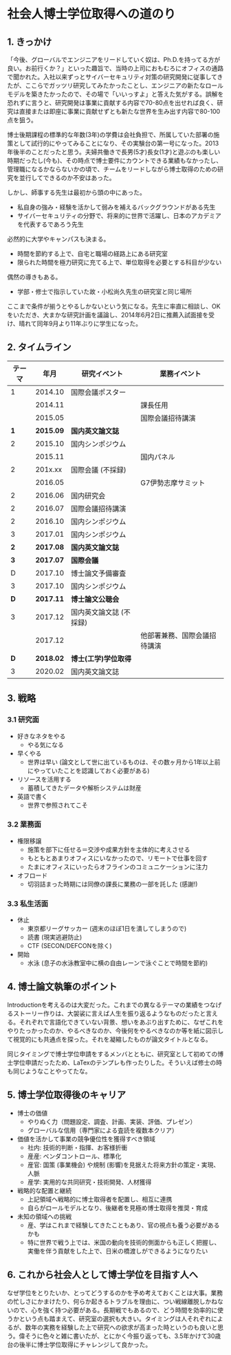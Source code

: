 # 社会人博士学位取得への道のり

## 1. きっかけ
「今後、グローバルでエンジニアをリードしていく奴は、Ph.D.を持ってる方が良い。お前行くか？」といった趣旨で、当時の上司におもむろにオフィスの通路で聞かれた。入社以来ずっとサイバーセキュリティ対策の研究開発に従事してきたが、ここらでガッツリ研究してみたかったことし、エンジニアの新たなロールモデルを築きたかったので、その場で「いいっすよ」と答えた気がする。誤解を恐れずに言うと、研究開発は事業に貢献する内容で70-80点を出せれば良く、研究は直接または即座に事業に貢献せずとも新たな世界を生み出す内容で80-100点を狙う。

博士後期課程の標準的な年数(3年)の学費は会社負担で、所属していた部署の施策として試行的にやってみることになり、その実験台の第一号になった。2013年後半のことだったと思う。夫婦共働きで長男(5才)長女(1才)と遊ぶのも楽しい時期だったし(今も)、その時点で博士要件にカウントできる業績もなかったし、管理職になるかならないかの頃で、チームをリードしながら博士取得のための研究を並行してできるのか不安はあった。

しかし、師事する先生は最初から頭の中にあった。
* 私自身の強み・経験を活かして弱みを補えるバックグラウンドがある先生
* サイバーセキュリティの分野で、将来的に世界で活躍し、日本のアカデミアを代表するであろう先生

必然的に大学やキャンパスも決まる。
* 時間を節約する上で、自宅と職場の経路上にある研究室
* 限られた時間を極力研究に充てる上で、単位取得を必要とする科目が少ない

偶然の導きもある。
* 学部・修士で指示していた故・小松尚久先生の研究室と同じ場所

ここまで条件が揃うとやるしかないという気になる。先生に率直に相談し、OKをいただき、大まかな研究計画を議論し、2014年6月2日に推薦入試面接を受け、晴れて同年9月より11年ぶりに学生になった。

## 2. タイムライン

| テーマ | 年月 | 研究イベント | 業務イベント |
| --- | --- | --- | --- |
| 1 | 2014.10 | 国際会議ポスター |  |
|  | 2014.11 |  | 課長任用 |
|  | 2015.05 |  | 国際会議招待講演 |
| **1** | **2015.09** | **国内英文論文誌** |  |
| 2 | 2015.10 | 国内シンポジウム |  |
|  | 2015.11 |  | 国内パネル |
| 2 | 201x.xx | 国際会議 (不採録) |  |
|  | 2016.05 |  | G7伊勢志摩サミット |
| 2 | 2016.06 | 国内研究会 |  |
| 2 | 2016.07 | 国際会議招待講演 |  |
| 2 | 2016.10 | 国内シンポジウム |  |
| 3 | 2017.01 | 国内シンポジウム |  |
| **2** | **2017.08** | **国内英文論文誌** |  |
| **3** | **2017.07** | **国際会議** |  |
| D | 2017.10 | 博士論文予備審査 |  |
| 3 | 2017.10 | 国内シンポジウム |  |
| **D** | **2017.11** | **博士論文公聴会** |  |
| 3 | 2017.12 | 国内英文論文誌 (不採録) |  |
|  | 2017.12 |  | 他部署兼務、国際会議招待講演 |
| **D** | **2018.02** | **博士(工学)学位取得** |  |
| 3 | 2020.02 | 国内英文論文誌 |  |


## 3. 戦略

### 3.1 研究面

* 好きなネタをやる
  * やる気になる
* 早くやる
  * 世界は早い (論文として世に出ているものは、その数ヶ月から1年以上前にやっていたことを認識しておく必要がある)
* リソースを活用する
  * 蓄積してきたデータや解析システムは財産
* 英語で書く
  * 世界で参照されてこそ

### 3.2 業務面

* 権限移譲
  * 施策を部下に任せる＝交渉や成果方針を主体的に考えさせる
  * もともとあまりオフィスにいなかったので、リモートで仕事を回す
  * たまにオフィスにいったらオフラインのコミュニケーションに注力
* オフロード
  * 切羽詰まった時期には同僚の課長に業務の一部を託した (感謝!)

### 3.3 私生活面

* 休止
  * 東京都リーグサッカー (週末のほぼ1日を潰してしまうので)
  * 読書 (現実逃避防止)
  * CTF (SECON/DEFCONを除く)
* 開始
  * 水泳 (息子の水泳教室中に横の自由レーンで泳ぐことで時間を節約)

## 4. 博士論文執筆のポイント

Introductionを考えるのは大変だった。これまでの異なるテーマの業績をつなげるストーリー作りは、大袈裟に言えば人生を振り返るようなものだったと言える。それぞれで言語化できていない背景、想いをあぶり出すために、なぜこれをやりたっかったのか、やるべきなのか、今後何をやるべきなのか等を紙に図示して視覚的にも共通点を探った。それを凝縮したものが論文タイトルとなる。

同じタイミングで博士学位申請をするメンバとともに、研究室として初めての博士学位申請だったため、LaTexのテンプレも作ったりした。そういえば修士の時も同じようなことやってたな。

## 5. 博士学位取得後のキャリア

* 博士の価値
  * やりぬく力（問題設定、調査、計画、実装、評価、プレゼン）
  * グローバルな信用（専門家による査読を複数本クリア）
* 価値を活かして事業の競争優位性を獲得すべき領域
  * 社内: 技術的判断・指揮、お客様折衝
  * 産産: ベンダコントロール、標準化
  * 産官: 国策 (事業機会) や規制 (影響)を見据えた将来方針の策定・実現、人脈
  * 産学: 実用的な共同研究・技術開発、人材獲得
* 戦略的な配置と継続
  * 上記領域へ戦略的に博士取得者を配置し、相互に連携
  * 自らがロールモデルとなり、後継者を見極め博士取得を推奨・育成
* 未知の領域への挑戦
  * 産、学はこれまで経験してきたこともあり、官の視点も養う必要があるかも
  * 特に世界で戦う上では、米国の動向を技術的側面からも正しく把握し、実働を伴う貢献をした上で、日米の橋渡しができるようになりたい

## 6. これから社会人として博士学位を目指す人へ

なぜ学位をとりたいか、とってどうするのかを予め考えておくことは大事。業務の忙しさにかまけたり、何らか起きるトラブルを理由に、つい戦線離脱しかねないので、心を強く持つ必要がある。長期戦でもあるので、どう時間を効率的に使うかという点も踏まえて、研究室の選択も大きい。タイミングは人それぞれによるが、数年の実務を経験した上で研究への欲求が高まった時というのも良いと思う。偉そうに色々と雑に書いたが、とにかく今振り返っても、3.5年かけて30歳台の後半に博士学位取得にチャレンジして良かった。
